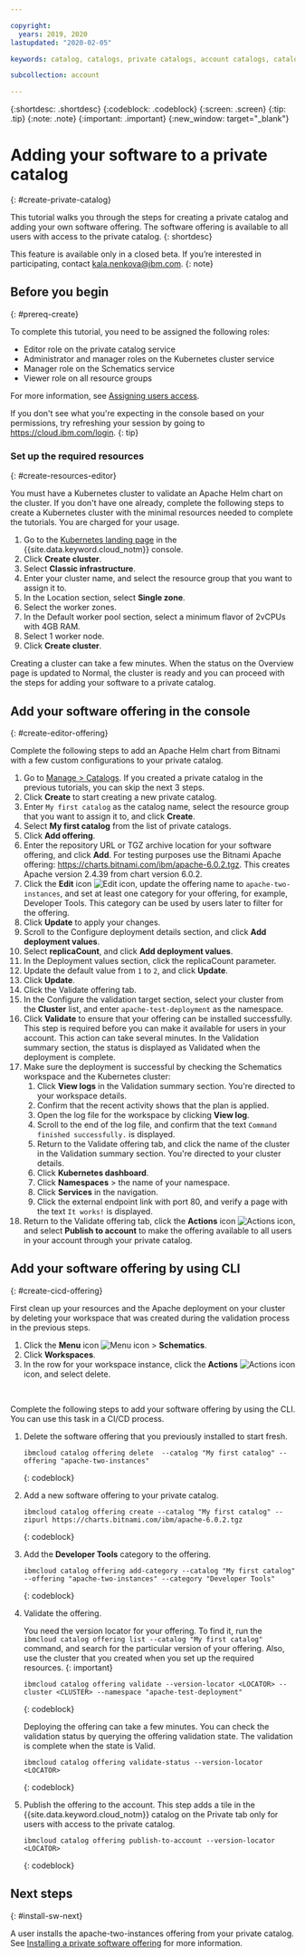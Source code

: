 ```yaml
---

copyright:
  years: 2019, 2020
lastupdated: "2020-02-05"

keywords: catalog, catalogs, private catalogs, account catalogs, catalog visibility, offering visibility, import software

subcollection: account

---
```


{:shortdesc: .shortdesc}
{:codeblock: .codeblock}
{:screen: .screen}
{:tip: .tip}
{:note: .note}
{:important: .important}
{:new_window: target="_blank"}

# Adding your software to a private catalog
{: #create-private-catalog}

This tutorial walks you through the steps for creating a private catalog and adding your own software offering. The software offering is available to all users with access to the private catalog.
{: shortdesc} 

This feature is available only in a closed beta. If you’re interested in participating, contact kala.nenkova@ibm.com.
{: note}

## Before you begin
{: #prereq-create}

To complete this tutorial, you need to be assigned the following roles:

* Editor role on the private catalog service
* Administrator and manager roles on the Kubernetes cluster service
* Manager role on the Schematics service
* Viewer role on all resource groups

For more information, see [Assigning users access](/docs/account?topic=account-catalog-access).

If you don't see what you're expecting in the console based on your permissions, try refreshing your session by going to https://cloud.ibm.com/login.
{: tip}

### Set up the required resources 
{: #create-resources-editor}

You must have a Kubernetes cluster to validate an Apache Helm chart on the cluster. If you don't have one already, complete the following steps to create a Kubernetes cluster with the minimal resources needed to complete the tutorials. You are charged for your usage. 

1. Go to the [Kubernetes landing page](https://cloud.ibm.com/kubernetes/landing) in the {{site.data.keyword.cloud_notm}} console.
1. Click **Create cluster**.
1. Select **Classic infrastructure**.
1. Enter your cluster name, and select the resource group that you want to assign it to.
1. In the Location section, select **Single zone**.
1. Select the worker zones.
1. In the Default worker pool section, select a minimum flavor of 2vCPUs with 4GB RAM.
1. Select 1 worker node.
1. Click **Create cluster**.  

Creating a cluster can take a few minutes. When the status on the Overview page is updated to Normal, the cluster is ready and you can proceed with the steps for adding your software to a private catalog.

## Add your software offering in the console
{: #create-editor-offering}

Complete the following steps to add an Apache Helm chart from Bitnami with a few custom configurations to your private catalog. 

1. Go to [Manage > Catalogs](https://cloud.ibm.com/content-mgmt/catalogs). If you created a private catalog in the previous tutorials, you can skip the next 3 steps.
1. Click **Create** to start creating a new private catalog.
1. Enter `My first catalog` as the catalog name, select the resource group that you want to assign it to, and click **Create**.
1. Select **My first catalog** from the list of private catalogs.
1. Click **Add offering**.  
1. Enter the repository URL or TGZ archive location for your software offering, and click **Add**. For testing purposes use the Bitnami Apache offering: https://charts.bitnami.com/ibm/apache-6.0.2.tgz. This creates Apache version 2.4.39 from chart version 6.0.2.
1. Click the **Edit** icon ![Edit icon](../icons/edit-tagging.svg), update the offering name to `apache-two-instances`, and set at least one category for your offering, for example, Developer Tools. This category can be used by users later to filter for the offering.
2. Click **Update** to apply your changes. 
1. Scroll to the Configure deployment details section, and click **Add deployment values**.
1. Select **replicaCount**, and click **Add deployment values**.
1. In the Deployment values section, click the replicaCount parameter.
1. Update the default value from `1` to `2`, and click **Update**.
1. Click **Update**.
1. Click the Validate offering tab.
1. In the Configure the validation target section, select your cluster from the **Cluster** list, and enter `apache-test-deployment` as the namespace.
1. Click **Validate** to ensure that your offering can be installed successfully. This step is required before you can make it available for users in your account. This action can take several minutes. In the Validation summary section, the status is displayed as Validated when the deployment is complete. 
2. Make sure the deployment is successful by checking the Schematics workspace and the Kubernetes cluster:
    1. Click **View logs** in the Validation summary section. You're directed to your workspace details.
    2. Confirm that the recent activity shows that the plan is applied.
    3. Open the log file for the workspace by clicking **View log**.
    4. Scroll to the end of the log file, and confirm that the text `Command finished successfully.` is displayed.
    5. Return to the Validate offering tab, and click the name of the cluster in the Validation summary section. You're directed to your cluster details.
    1. Click **Kubernetes dashboard**. 
    1. Click **Namespaces** > the name of your namespace. 
    1. Click **Services** in the navigation. 
    1. Click the external endpoint link with port 80, and verify a page with the text `It works!` is displayed. 
1. Return to the Validate offering tab, click the **Actions** icon ![Actions icon](../icons/actions-icon-vertical.svg), and select **Publish to account** to make the offering available to all users in your account through your private catalog.

## Add your software offering by using CLI
{: #create-cicd-offering}

First clean up your resources and the Apache deployment on your cluster by deleting your workspace that was created during the validation process in the previous steps.

1. Click the **Menu** icon ![Menu icon](../icons/icon_hamburger.svg) > **Schematics**.
2. Click **Workspaces**.
3. In the row for your workspace instance, click the **Actions** ![Actions icon](../icons/actions-icon-vertical.svg) icon, and select delete.
<br>

Complete the following steps to add your software offering by using the CLI. You can use this task in a CI/CD process.

1. Delete the software offering that you previously installed to start fresh.
    ```
    ibmcloud catalog offering delete  --catalog "My first catalog" --offering "apache-two-instances"
    ```
    {: codeblock}
    
1. Add a new software offering to your private catalog.  
    ```
    ibmcloud catalog offering create --catalog "My first catalog" --zipurl https://charts.bitnami.com/ibm/apache-6.0.2.tgz
    ```
    {: codeblock}
    
1. Add the **Developer Tools** category to the offering.  
    ```
    ibmcloud catalog offering add-category --catalog "My first catalog" --offering "apache-two-instances" --category "Developer Tools"
    ```
    {: codeblock}
    
1. Validate the offering.  
    
    You need the version locator for your offering. To find it, run the `ibmcloud catalog offering list --catalog "My first catalog"` command, and search for the particular version of your offering. Also, use the cluster that you created when you set up the required resources. 
    {: important}
    
    ```
    ibmcloud catalog offering validate --version-locator <LOCATOR> --cluster <CLUSTER> --namespace "apache-test-deployment"
    ```
    {: codeblock}
    
    Deploying the offering can take a few minutes. You can check the validation status by querying the offering validation state. The validation is complete when the state is Valid. 
    ```
    ibmcloud catalog offering validate-status --version-locator <LOCATOR>
    ```
    {: codeblock}
    
1. Publish the offering to the account. This step adds a tile in the {{site.data.keyword.cloud_notm}} catalog on the Private tab only for users with access to the private catalog.
    ```
    ibmcloud catalog offering publish-to-account --version-locator <LOCATOR>
    ```
    {: codeblock}
    
## Next steps
{: #install-sw-next}

A user installs the apache-two-instances offering from your private catalog. See [Installing a private software offering](/docs/account?topic=account-install-sw) for more information.
